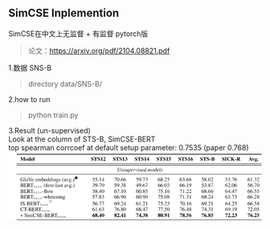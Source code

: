 ## SimCSE Inplemention

SimCSE在中文上无监督 + 有监督 pytorch版
> 论文：https://arxiv.org/pdf/2104.08821.pdf

1.数据 SNS-B 
> directory data/SNS-B/

2.how to run
> python train.py

3.Result (un-supervised)  
Look at the column of STS-B, SimCSE-BERT   
top spearman corrcoef at default setup parameter: 0.7535 (paper 0.768)
![img.png](data/pic/img.png)
    